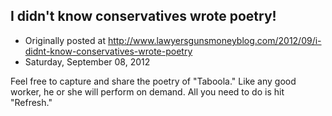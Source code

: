 ## I didn't know conservatives wrote poetry!

 * Originally posted at http://www.lawyersgunsmoneyblog.com/2012/09/i-didnt-know-conservatives-wrote-poetry
 * Saturday, September 08, 2012

Feel free to capture and share the poetry of "Taboola." Like any good worker, he or she will perform on demand. All you need to do is hit "Refresh."
